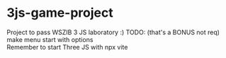 # 3js-game-project
Project to pass WSZIB 3 JS laboratory :) TODO: (that's a BONUS not req) make menu start with options  
Remember to start Three JS with npx vite